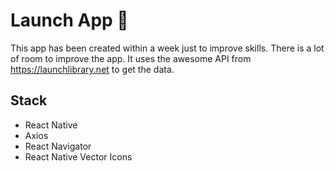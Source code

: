 # Launch App 🚀

This app has been created within a week just to improve skills. There is a lot of room to improve the app.
It uses the awesome API from https://launchlibrary.net to get the data.

## Stack

- React Native
- Axios
- React Navigator
- React Native Vector Icons
